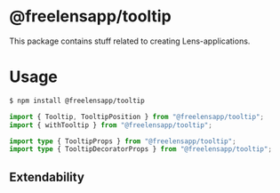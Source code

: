 # @freelensapp/tooltip

This package contains stuff related to creating Lens-applications. 

# Usage

```bash
$ npm install @freelensapp/tooltip
```

```typescript
import { Tooltip, TooltipPosition } from "@freelensapp/tooltip";
import { withTooltip } from "@freelensapp/tooltip";

import type { TooltipProps } from "@freelensapp/tooltip";
import type { TooltipDecoratorProps } from "@freelensapp/tooltip";

```

## Extendability
